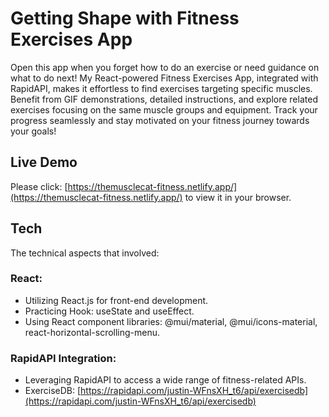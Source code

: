 # Getting Shape with Fitness Exercises App

Open this app when you forget how to do an exercise or need guidance on what to do next! 
My React-powered Fitness Exercises App, integrated with RapidAPI, makes it effortless to find exercises targeting specific muscles. Benefit from GIF demonstrations, detailed instructions, and explore related exercises focusing on the same muscle groups and equipment. 
Track your progress seamlessly and stay motivated on your fitness journey towards your goals!

## Live Demo

Please click: [https://themusclecat-fitness.netlify.app/](https://themusclecat-fitness.netlify.app/) to view it in your browser.

## Tech

The technical aspects that involved:

### React: 
- Utilizing React.js for front-end development.
- Practicing Hook: useState and useEffect.
- Using React component libraries: @mui/material, @mui/icons-material, react-horizontal-scrolling-menu.

### RapidAPI Integration:
- Leveraging RapidAPI to access a wide range of fitness-related APIs.
- ExerciseDB: [https://rapidapi.com/justin-WFnsXH_t6/api/exercisedb](https://rapidapi.com/justin-WFnsXH_t6/api/exercisedb)

